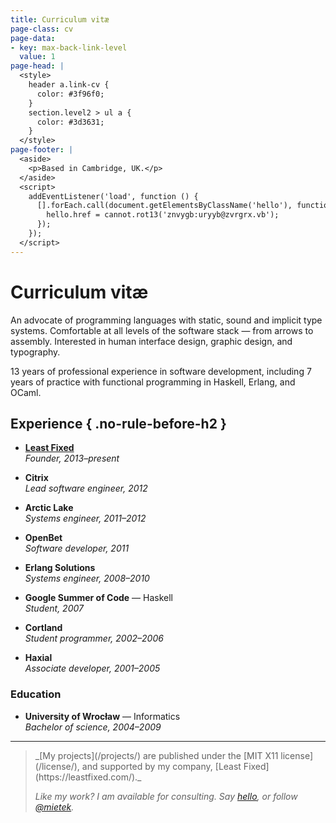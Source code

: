 ```yaml
---
title: Curriculum vitæ
page-class: cv
page-data:
- key: max-back-link-level
  value: 1
page-head: |
  <style>
    header a.link-cv {
      color: #3f96f0;
    }
    section.level2 > ul a {
      color: #3d3631;
    }
  </style>
page-footer: |
  <aside>
    <p>Based in Cambridge, UK.</p>
  </aside>
  <script>
    addEventListener('load', function () {
      [].forEach.call(document.getElementsByClassName('hello'), function (hello) {
        hello.href = cannot.rot13('znvygb:uryyb@zvrgrx.vb');
      });
    });
  </script>
---
```



Curriculum vitæ
===============

An advocate of programming languages with static, sound and implicit type systems.  Comfortable at all levels of the software stack — from arrows to assembly.  Interested in human interface design, graphic design, and typography.

13 years of professional experience in software development, including 7 years of practice with functional programming in Haskell, Erlang, and OCaml.


Experience { .no-rule-before-h2 }
----------

-   [**Least Fixed**](https://leastfixed.com/)\
    _Founder, 2013–present_
    
-   **Citrix**\
    _Lead software engineer, 2012_

-   **Arctic Lake**\
    _Systems engineer, 2011–2012_

-   **OpenBet**\
    _Software developer, 2011_

-   **Erlang Solutions**\
    _Systems engineer, 2008–2010_

-   **Google Summer of Code** — Haskell\
    _Student, 2007_

-   **Cortland**\
    _Student programmer, 2002–2006_

-   **Haxial**\
    _Associate developer, 2001–2005_


### Education

-   **University of Wrocław** — Informatics\
    _Bachelor of science, 2004–2009_


---

<div class="aside-like">
<a class="face mietek" href="https://mietek.io/"></a>
<blockquote>_[My projects](/projects/) are published under the [MIT X11 license](/license/), and supported by my company, [Least Fixed](https://leastfixed.com/)._

_Like my work?  I am available for consulting.  Say <a class="hello" href="">hello</a>, or follow <a href="https://twitter.com/mietek">@mietek</a>._
</blockquote>
</div>
